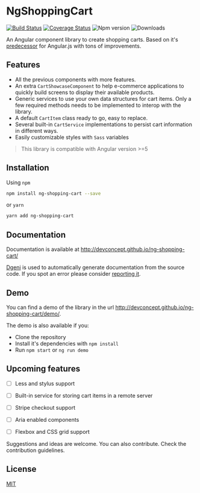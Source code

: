 # NgShoppingCart

[![Build Status][travis-image]][travis-url] [![Coverage Status][coveralls-image]][coveralls-url] ![Npm version][version-image] ![Downloads][downloads-image]

An Angular component library to create shopping carts. Based on it's [predecessor][ng-cart] for Angular.js with tons of improvements.

## Features

- All the previous components with more features.
- An extra `CartShowcaseComponent` to help e-commerce applications to quickly build screens to display their available products.
- Generic services to use your own data structures for cart items. Only a few required methods needs to be implemented to interop with the library.
- A default `CartItem` class ready to go, easy to replace.
- Several built-in `CartService` implementations to persist cart information in different ways.
- Easily customizable styles with `Sass` variables

> This library is compatible with Angular version >=5

## Installation

Using `npm`

```bash
npm install ng-shopping-cart --save
```

or `yarn`

```bash
yarn add ng-shopping-cart
```


## Documentation

Documentation is available at http://devconcept.github.io/ng-shopping-cart/


[Dgeni][dgeni-github] is used to automatically generate documentation from the source code. If you spot an error please consider [reporting it](https://github.com/devconcept/ng-shopping-cart/issues).

## Demo

You can find a demo of the library in the url http://devconcept.github.io/ng-shopping-cart/demo/. 

The demo is also available if you:

- Clone the repository
- Install it's dependencies with `npm install`
- Run `npm start` or `ng run demo`

## Upcoming features

- [ ] Less and stylus support

- [ ] Built-in service for storing cart items in a remote server

- [ ] Stripe checkout support

- [ ] Aria enabled components

- [ ] Flexbox and CSS grid support

Suggestions and ideas are welcome. You can also contribute. Check the contribution guidelines.

## License

[MIT](https://github.com/devconcept/ng-shopping-cart/blob/master/LICENSE)

[ng-cart]: http://ngcart.snapjay.com/ "ngCart"
[travis-url]: https://travis-ci.org/devconcept/ng-shopping-cart
[travis-image]: https://travis-ci.org/devconcept/ng-shopping-cart.svg?branch=master "Build status"
[coveralls-url]: https://coveralls.io/github/devconcept/ng-shopping-cart?branch=master
[coveralls-image]: https://coveralls.io/repos/github/devconcept/ng-shopping-cart/badge.svg?branch=master "Coverage report"
[version-image]:https://img.shields.io/npm/v/ng-shopping-cart.svg "Npm version"
[downloads-image]: https://img.shields.io/npm/dm/ng-shopping-cart.svg "Monthly downloads"
[dgeni-github]: https://github.com/angular/dgeni "Dgeni"





